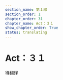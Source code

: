 ```yaml
---
section_name: 第１部
section_order: 1
chapter_order: 31
chapter_name: Act：３１
show_chapter_order: True
status: translating
---
```


# Act：３１
待翻译
